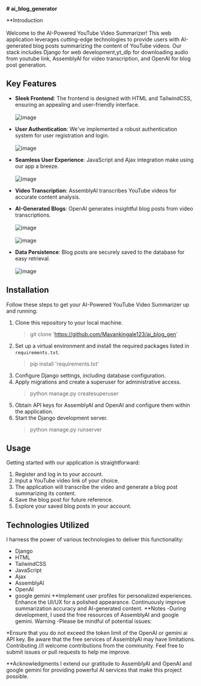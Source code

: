**# ai_blog_generator**


**Introduction <br> <br>
Welcome to the AI-Powered YouTube Video Summarizer! This web application leverages cutting-edge technologies to provide users with AI-generated blog posts summarizing the content of YouTube videos. Our stack includes Django for web development,yt_dlp for downloading audio from youtube link, AssemblyAI for video transcription, and OpenAI for blog post generation.

## Key Features
- **Sleek Frontend**: The frontend is designed with HTML and TailwindCSS, ensuring an appealing and user-friendly interface.
  <br><br>
  ![image](https://github.com/user-attachments/assets/b41dbded-0d7b-4284-9175-b14a94d54494)




- **User Authentication**: We've implemented a robust authentication system for user registration and login.
  <br><br>
  ![image](https://github.com/user-attachments/assets/0d574131-3683-4f59-b314-62659cd7519e)



- **Seamless User Experience**: JavaScript and Ajax integration make using our app a breeze.
  <br><br>
![image](https://github.com/user-attachments/assets/ccfbe2b0-3e42-4aaf-bd28-2b6b7c9547a8)



- **Video Transcription**: AssemblyAI transcribes YouTube videos for accurate content analysis.

- **AI-Generated Blogs**: OpenAI generates insightful blog posts from video transcriptions.
  <br><br>
![image](https://github.com/user-attachments/assets/2c9e8745-3e97-4252-af76-44c38df655f8)
<br><br>
![image](https://github.com/user-attachments/assets/964313a7-e622-4588-a3f5-4d61f1ef7fb8)



- **Data Persistence**: Blog posts are securely saved to the database for easy retrieval.
  <br><br>
![image](https://github.com/user-attachments/assets/dbc6b255-bb3a-46da-a34f-713862b18166)


## Installation
Follow these steps to get your AI-Powered YouTube Video Summarizer up and running:

1. Clone this repository to your local machine.
   > git clone 'https://github.com/Mayankingale123/ai_blog_gen'
3. Set up a virtual environment and install the required packages listed in `requirements.txt`.
   > pip install 'requirements.txt'
4. Configure Django settings, including database configuration.
5. Apply migrations and create a superuser for administrative access.
   > python manage.py createsuperuser
7. Obtain API keys for AssemblyAI and OpenAI and configure them within the application.
8. Start the Django development server.
   > python manage.py runserver

## Usage
Getting started with our application is straightforward:

1. Register and log in to your account.
2. Input a YouTube video link of your choice.
3. The application will transcribe the video and generate a blog post summarizing its content.
4. Save the blog post for future reference.
5. Explore your saved blog posts in your account.

## Technologies Utilized
I harness the power of various technologies to deliver this functionality:

- Django
- HTML
- TailwindCSS
- JavaScript
- Ajax
- AssemblyAI
- OpenAI
- google gemini
**Implement user profiles for personalized experiences.
Enhance the UI/UX for a polished appearance.
Continuously improve summarization accuracy and AI-generated content.
**Notes
-During development, I used the free resources of AssemblyAI and google gemini. 
 Warning
-Please be mindful of potential issues:

*Ensure that you do not exceed the token limit of the OpenAI or gemini ai API key.
 Be aware that the free services of AssemblyAI may have limitations.
 Contributing
//I welcome contributions from the community. Feel free to submit issues or pull requests to help me improve.

**Acknowledgments
  I extend our gratitude to AssemblyAI and OpenAI and google gemini for providing powerful AI services that make this project possible.



